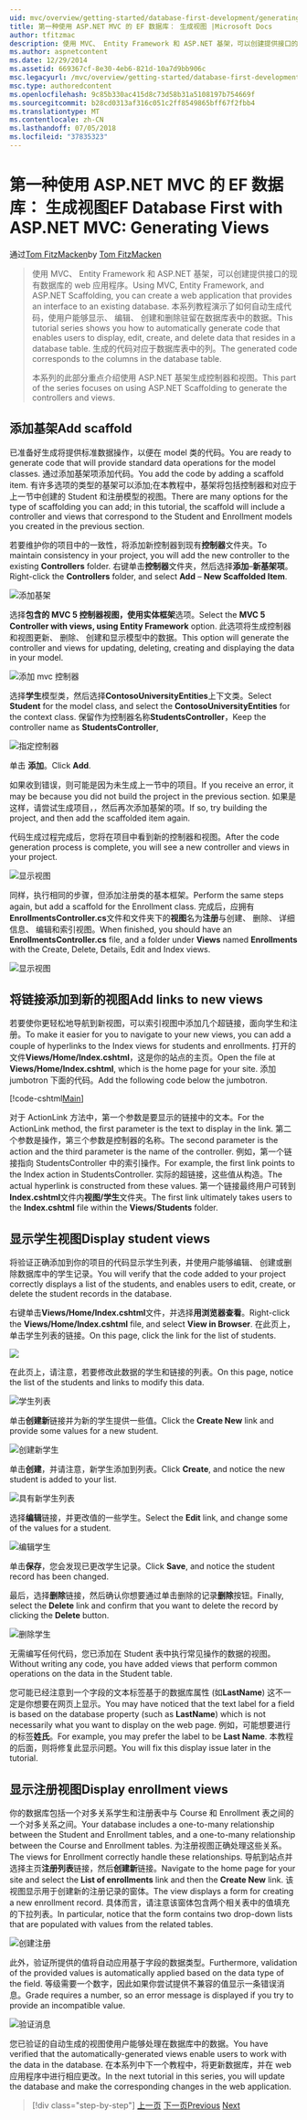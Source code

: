 ```yaml
---
uid: mvc/overview/getting-started/database-first-development/generating-views
title: 第一种使用 ASP.NET MVC 的 EF 数据库： 生成视图 |Microsoft Docs
author: tfitzmac
description: 使用 MVC、 Entity Framework 和 ASP.NET 基架，可以创建提供接口的现有数据库的 web 应用程序。 此教程系列...
ms.author: aspnetcontent
ms.date: 12/29/2014
ms.assetid: 669367cf-8e30-4eb6-821d-10a7d9bb906c
msc.legacyurl: /mvc/overview/getting-started/database-first-development/generating-views
msc.type: authoredcontent
ms.openlocfilehash: 9c85b330ac415d8c73d58b31a5108197b754669f
ms.sourcegitcommit: b28cd0313af316c051c2ff8549865bff67f2fbb4
ms.translationtype: MT
ms.contentlocale: zh-CN
ms.lasthandoff: 07/05/2018
ms.locfileid: "37835323"
---
```

<a name="ef-database-first-with-aspnet-mvc-generating-views"></a><span data-ttu-id="74007-104">第一种使用 ASP.NET MVC 的 EF 数据库： 生成视图</span><span class="sxs-lookup"><span data-stu-id="74007-104">EF Database First with ASP.NET MVC: Generating Views</span></span>
====================
<span data-ttu-id="74007-105">通过[Tom FitzMacken](https://github.com/tfitzmac)</span><span class="sxs-lookup"><span data-stu-id="74007-105">by [Tom FitzMacken](https://github.com/tfitzmac)</span></span>

> <span data-ttu-id="74007-106">使用 MVC、 Entity Framework 和 ASP.NET 基架，可以创建提供接口的现有数据库的 web 应用程序。</span><span class="sxs-lookup"><span data-stu-id="74007-106">Using MVC, Entity Framework, and ASP.NET Scaffolding, you can create a web application that provides an interface to an existing database.</span></span> <span data-ttu-id="74007-107">本系列教程演示了如何自动生成代码，使用户能够显示、 编辑、 创建和删除驻留在数据库表中的数据。</span><span class="sxs-lookup"><span data-stu-id="74007-107">This tutorial series shows you how to automatically generate code that enables users to display, edit, create, and delete data that resides in a database table.</span></span> <span data-ttu-id="74007-108">生成的代码对应于数据库表中的列。</span><span class="sxs-lookup"><span data-stu-id="74007-108">The generated code corresponds to the columns in the database table.</span></span>
> 
> <span data-ttu-id="74007-109">本系列的此部分重点介绍使用 ASP.NET 基架生成控制器和视图。</span><span class="sxs-lookup"><span data-stu-id="74007-109">This part of the series focuses on using ASP.NET Scaffolding to generate the controllers and views.</span></span>


## <a name="add-scaffold"></a><span data-ttu-id="74007-110">添加基架</span><span class="sxs-lookup"><span data-stu-id="74007-110">Add scaffold</span></span>

<span data-ttu-id="74007-111">已准备好生成将提供标准数据操作，以便在 model 类的代码。</span><span class="sxs-lookup"><span data-stu-id="74007-111">You are ready to generate code that will provide standard data operations for the model classes.</span></span> <span data-ttu-id="74007-112">通过添加基架项添加代码。</span><span class="sxs-lookup"><span data-stu-id="74007-112">You add the code by adding a scaffold item.</span></span> <span data-ttu-id="74007-113">有许多选项的类型的基架可以添加;在本教程中，基架将包括控制器和对应于上一节中创建的 Student 和注册模型的视图。</span><span class="sxs-lookup"><span data-stu-id="74007-113">There are many options for the type of scaffolding you can add; in this tutorial, the scaffold will include a controller and views that correspond to the Student and Enrollment models you created in the previous section.</span></span>

<span data-ttu-id="74007-114">若要维护你的项目中的一致性，将添加新控制器到现有**控制器**文件夹。</span><span class="sxs-lookup"><span data-stu-id="74007-114">To maintain consistency in your project, you will add the new controller to the existing **Controllers** folder.</span></span> <span data-ttu-id="74007-115">右键单击**控制器**文件夹，然后选择**添加**–**新基架项**。</span><span class="sxs-lookup"><span data-stu-id="74007-115">Right-click the **Controllers** folder, and select **Add** – **New Scaffolded Item**.</span></span>

![添加基架](generating-views/_static/image1.png)

<span data-ttu-id="74007-117">选择**包含的 MVC 5 控制器视图，使用实体框架**选项。</span><span class="sxs-lookup"><span data-stu-id="74007-117">Select the **MVC 5 Controller with views, using Entity Framework** option.</span></span> <span data-ttu-id="74007-118">此选项将生成控制器和视图更新、 删除、 创建和显示模型中的数据。</span><span class="sxs-lookup"><span data-stu-id="74007-118">This option will generate the controller and views for updating, deleting, creating and displaying the data in your model.</span></span>

![添加 mvc 控制器](generating-views/_static/image2.png)

<span data-ttu-id="74007-120">选择**学生**模型类，然后选择**ContosoUniversityEntities**上下文类。</span><span class="sxs-lookup"><span data-stu-id="74007-120">Select **Student** for the model class, and select the **ContosoUniversityEntities** for the context class.</span></span> <span data-ttu-id="74007-121">保留作为控制器名称**StudentsController**，</span><span class="sxs-lookup"><span data-stu-id="74007-121">Keep the controller name as **StudentsController**,</span></span>

![指定控制器](generating-views/_static/image3.png)

<span data-ttu-id="74007-123">单击 **添加**。</span><span class="sxs-lookup"><span data-stu-id="74007-123">Click **Add**.</span></span>

<span data-ttu-id="74007-124">如果收到错误，则可能是因为未生成上一节中的项目。</span><span class="sxs-lookup"><span data-stu-id="74007-124">If you receive an error, it may be because you did not build the project in the previous section.</span></span> <span data-ttu-id="74007-125">如果是这样，请尝试生成项目，，然后再次添加基架的项。</span><span class="sxs-lookup"><span data-stu-id="74007-125">If so, try building the project, and then add the scaffolded item again.</span></span>

<span data-ttu-id="74007-126">代码生成过程完成后，您将在项目中看到新的控制器和视图。</span><span class="sxs-lookup"><span data-stu-id="74007-126">After the code generation process is complete, you will see a new controller and views in your project.</span></span>

![显示视图](generating-views/_static/image4.png)

<span data-ttu-id="74007-128">同样，执行相同的步骤，但添加注册类的基本框架。</span><span class="sxs-lookup"><span data-stu-id="74007-128">Perform the same steps again, but add a scaffold for the Enrollment class.</span></span> <span data-ttu-id="74007-129">完成后，应拥有**EnrollmentsController.cs**文件和文件夹下的**视图**名为**注册**与创建、 删除、 详细信息、 编辑和索引视图。</span><span class="sxs-lookup"><span data-stu-id="74007-129">When finished, you should have an **EnrollmentsController.cs** file, and a folder under **Views** named **Enrollments** with the Create, Delete, Details, Edit and Index views.</span></span>

![显示视图](generating-views/_static/image5.png)

## <a name="add-links-to-new-views"></a><span data-ttu-id="74007-131">将链接添加到新的视图</span><span class="sxs-lookup"><span data-stu-id="74007-131">Add links to new views</span></span>

<span data-ttu-id="74007-132">若要使你更轻松地导航到新视图，可以索引视图中添加几个超链接，面向学生和注册。</span><span class="sxs-lookup"><span data-stu-id="74007-132">To make it easier for you to navigate to your new views, you can add a couple of hyperlinks to the Index views for students and enrollments.</span></span> <span data-ttu-id="74007-133">打开的文件**Views/Home/Index.cshtml**，这是你的站点的主页。</span><span class="sxs-lookup"><span data-stu-id="74007-133">Open the file at **Views/Home/Index.cshtml**, which is the home page for your site.</span></span> <span data-ttu-id="74007-134">添加 jumbotron 下面的代码。</span><span class="sxs-lookup"><span data-stu-id="74007-134">Add the following code below the jumbotron.</span></span>

[!code-cshtml[Main](generating-views/samples/sample1.cshtml)]

<span data-ttu-id="74007-135">对于 ActionLink 方法中，第一个参数是要显示的链接中的文本。</span><span class="sxs-lookup"><span data-stu-id="74007-135">For the ActionLink method, the first parameter is the text to display in the link.</span></span> <span data-ttu-id="74007-136">第二个参数是操作，第三个参数是控制器的名称。</span><span class="sxs-lookup"><span data-stu-id="74007-136">The second parameter is the action and the third parameter is the name of the controller.</span></span> <span data-ttu-id="74007-137">例如，第一个链接指向 StudentsController 中的索引操作。</span><span class="sxs-lookup"><span data-stu-id="74007-137">For example, the first link points to the Index action in StudentsController.</span></span> <span data-ttu-id="74007-138">实际的超链接，这些值从构造。</span><span class="sxs-lookup"><span data-stu-id="74007-138">The actual hyperlink is constructed from these values.</span></span> <span data-ttu-id="74007-139">第一个链接最终用户可转到**Index.cshtml**文件内**视图/学生**文件夹。</span><span class="sxs-lookup"><span data-stu-id="74007-139">The first link ultimately takes users to the **Index.cshtml** file within the **Views/Students** folder.</span></span>

## <a name="display-student-views"></a><span data-ttu-id="74007-140">显示学生视图</span><span class="sxs-lookup"><span data-stu-id="74007-140">Display student views</span></span>

<span data-ttu-id="74007-141">将验证正确添加到你的项目的代码显示学生列表，并使用户能够编辑、 创建或删除数据库中的学生记录。</span><span class="sxs-lookup"><span data-stu-id="74007-141">You will verify that the code added to your project correctly displays a list of the students, and enables users to edit, create, or delete the student records in the database.</span></span>

<span data-ttu-id="74007-142">右键单击**Views/Home/Index.cshtml**文件，并选择**用浏览器查看**。</span><span class="sxs-lookup"><span data-stu-id="74007-142">Right-click the **Views/Home/Index.cshtml** file, and select **View in Browser**.</span></span> <span data-ttu-id="74007-143">在此页上，单击学生列表的链接。</span><span class="sxs-lookup"><span data-stu-id="74007-143">On this page, click the link for the list of students.</span></span>

![](generating-views/_static/image6.png)

<span data-ttu-id="74007-144">在此页上，请注意，若要修改此数据的学生和链接的列表。</span><span class="sxs-lookup"><span data-stu-id="74007-144">On this page, notice the list of the students and links to modify this data.</span></span>

![学生列表](generating-views/_static/image7.png)

<span data-ttu-id="74007-146">单击**创建新**链接并为新的学生提供一些值。</span><span class="sxs-lookup"><span data-stu-id="74007-146">Click the **Create New** link and provide some values for a new student.</span></span>

![创建新学生](generating-views/_static/image8.png)

<span data-ttu-id="74007-148">单击**创建**，并请注意，新学生添加到列表。</span><span class="sxs-lookup"><span data-stu-id="74007-148">Click **Create**, and notice the new student is added to your list.</span></span>

![具有新学生列表](generating-views/_static/image9.png)

<span data-ttu-id="74007-150">选择**编辑**链接，并更改值的一些学生。</span><span class="sxs-lookup"><span data-stu-id="74007-150">Select the **Edit** link, and change some of the values for a student.</span></span>

![编辑学生](generating-views/_static/image10.png)

<span data-ttu-id="74007-152">单击**保存**，您会发现已更改学生记录。</span><span class="sxs-lookup"><span data-stu-id="74007-152">Click **Save**, and notice the student record has been changed.</span></span>

<span data-ttu-id="74007-153">最后，选择**删除**链接，然后确认你想要通过单击删除的记录**删除**按钮。</span><span class="sxs-lookup"><span data-stu-id="74007-153">Finally, select the **Delete** link and confirm that you want to delete the record by clicking the **Delete** button.</span></span>

![删除学生](generating-views/_static/image11.png)

<span data-ttu-id="74007-155">无需编写任何代码，您已添加在 Student 表中执行常见操作的数据的视图。</span><span class="sxs-lookup"><span data-stu-id="74007-155">Without writing any code, you have added views that perform common operations on the data in the Student table.</span></span>

<span data-ttu-id="74007-156">您可能已经注意到一个字段的文本标签基于的数据库属性 (如**LastName**) 这不一定是你想要在网页上显示。</span><span class="sxs-lookup"><span data-stu-id="74007-156">You may have noticed that the text label for a field is based on the database property (such as **LastName**) which is not necessarily what you want to display on the web page.</span></span> <span data-ttu-id="74007-157">例如，可能想要进行的标签**姓氏**。</span><span class="sxs-lookup"><span data-stu-id="74007-157">For example, you may prefer the label to be **Last Name**.</span></span> <span data-ttu-id="74007-158">本教程的后面，则将修复此显示问题。</span><span class="sxs-lookup"><span data-stu-id="74007-158">You will fix this display issue later in the tutorial.</span></span>

## <a name="display-enrollment-views"></a><span data-ttu-id="74007-159">显示注册视图</span><span class="sxs-lookup"><span data-stu-id="74007-159">Display enrollment views</span></span>

<span data-ttu-id="74007-160">你的数据库包括一个对多关系学生和注册表中与 Course 和 Enrollment 表之间的一个对多关系之间。</span><span class="sxs-lookup"><span data-stu-id="74007-160">Your database includes a one-to-many relationship between the Student and Enrollment tables, and a one-to-many relationship between the Course and Enrollment tables.</span></span> <span data-ttu-id="74007-161">为注册视图正确处理这些关系。</span><span class="sxs-lookup"><span data-stu-id="74007-161">The views for Enrollment correctly handle these relationships.</span></span> <span data-ttu-id="74007-162">导航到站点并选择主页**注册列表**链接，然后**创建新**链接。</span><span class="sxs-lookup"><span data-stu-id="74007-162">Navigate to the home page for your site and select the **List of enrollments** link and then the **Create New** link.</span></span> <span data-ttu-id="74007-163">该视图显示用于创建新的注册记录的窗体。</span><span class="sxs-lookup"><span data-stu-id="74007-163">The view displays a form for creating a new enrollment record.</span></span> <span data-ttu-id="74007-164">具体而言，请注意该窗体包含两个相关表中的值填充的下拉列表。</span><span class="sxs-lookup"><span data-stu-id="74007-164">In particular, notice that the form contains two drop-down lists that are populated with values from the related tables.</span></span>

![创建注册](generating-views/_static/image12.png)

<span data-ttu-id="74007-166">此外，验证所提供的值将自动应用基于字段的数据类型。</span><span class="sxs-lookup"><span data-stu-id="74007-166">Furthermore, validation of the provided values is automatically applied based on the data type of the field.</span></span> <span data-ttu-id="74007-167">等级需要一个数字，因此如果你尝试提供不兼容的值显示一条错误消息。</span><span class="sxs-lookup"><span data-stu-id="74007-167">Grade requires a number, so an error message is displayed if you try to provide an incompatible value.</span></span>

![验证消息](generating-views/_static/image13.png)

<span data-ttu-id="74007-169">您已验证的自动生成的视图使用户能够处理在数据库中的数据。</span><span class="sxs-lookup"><span data-stu-id="74007-169">You have verified that the automatically-generated views enable users to work with the data in the database.</span></span> <span data-ttu-id="74007-170">在本系列中下一个教程中，将更新数据库，并在 web 应用程序中进行相应更改。</span><span class="sxs-lookup"><span data-stu-id="74007-170">In the next tutorial in this series, you will update the database and make the corresponding changes in the web application.</span></span>

> [!div class="step-by-step"]
> <span data-ttu-id="74007-171">[上一页](creating-the-web-application.md)
> [下一页](changing-the-database.md)</span><span class="sxs-lookup"><span data-stu-id="74007-171">[Previous](creating-the-web-application.md)
[Next](changing-the-database.md)</span></span>
